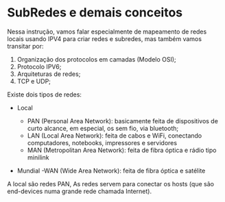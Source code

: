 # SubRedes e demais conceitos

Nessa instrução, vamos falar especialmente de mapeamento de redes locais usando IPV4 para criar redes e subredes, mas também vamos transitar por:

1) Organização dos protocolos em camadas (Modelo OSI);
2) Protocolo IPV6;
3) Arquiteturas de redes;
4) TCP e UDP;


Existe dois tipos de redes: 

* Local
  - PAN (Personal Area Network): basicamente feita de dispositivos de curto alcance, em especial, os sem fio, via bluetooth;
  - LAN (Local Area Network): feita de cabos e WiFi, conectando computadores, notebooks, impressores e servidores
  - MAN (Metropolitan Area Network): feita de fibra óptica e rádio tipo minilink
    
* Mundial
  -WAN (Wide Area Network): feita de fibra óptica e satélite

A local são redes PAN, As redes servem para conectar os hosts (que são end-devices numa grande rede chamada Internet).

